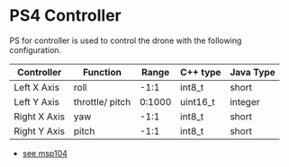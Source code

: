 # PS4 Controller 

PS for controller is used to control the drone with the following configuration.

| Controller   | Function        | Range   | C++ type | Java Type |
|--------------|-----------------|---------|----------| --------- |
| Left X Axis  | roll            | -1:1    | int8_t   | short     |
| Left Y Axis  | throttle/ pitch | 0:1000  | uint16_t | integer   |
| Right X Axis | yaw             | -1:1    | int8_t   | short     |
| Right Y Axis | pitch           | -1:1    | int8_t   | short     |   


- [see msp104](../commands/msp104.md)